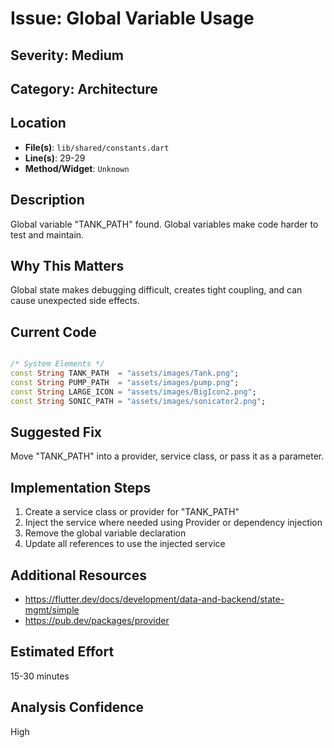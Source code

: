 # Issue: Global Variable Usage

## Severity: Medium

## Category: Architecture

## Location
- **File(s)**: `lib/shared/constants.dart`
- **Line(s)**: 29-29
- **Method/Widget**: `Unknown`

## Description
Global variable "TANK_PATH" found. Global variables make code harder to test and maintain.

## Why This Matters
Global state makes debugging difficult, creates tight coupling, and can cause unexpected side effects.

## Current Code
```dart

/* System Elements */
const String TANK_PATH  = "assets/images/Tank.png";
const String PUMP_PATH  = "assets/images/pump.png";
const String LARGE_ICON = "assets/images/BigIcon2.png";
const String SONIC_PATH = "assets/images/sonicator2.png";
```

## Suggested Fix
Move "TANK_PATH" into a provider, service class, or pass it as a parameter.

## Implementation Steps
1. Create a service class or provider for "TANK_PATH"
2. Inject the service where needed using Provider or dependency injection
3. Remove the global variable declaration
4. Update all references to use the injected service

## Additional Resources
- https://flutter.dev/docs/development/data-and-backend/state-mgmt/simple
- https://pub.dev/packages/provider

## Estimated Effort
15-30 minutes

## Analysis Confidence
High
